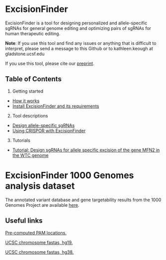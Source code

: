 # ExcisionFinder

ExcisionFinder is a tool for designing personalized and allele-specific sgRNAs for general genome editing and optimizing pairs of sgRNAs for human therapeutic editing.

**Note**:  If you use this tool and find any issues or anything that is difficult to interpret, please send a message to this Github or to kathleen.keough at gladstone.ucsf.edu

If you use this tool, please cite our [preprint](https://www.biorxiv.org/content/early/2018/06/08/342923).

## Table of Contents

1. Getting started
* [How it works](https://github.com/keoughkath/ExcisionFinder/wiki/Overview)
* [Install ExcisionFinder and its requirements](https://github.com/keoughkath/ExcisionFinder/wiki/Install-ExcisionFinder-and-its-requirements)
2. Tool descriptions
* [Design allele-specific sgRNAs](https://github.com/keoughkath/ExcisionFinder/wiki/Usage:-gen_sgRNAs.py)
* [Using CRISPOR with ExcisionFinder](https://github.com/keoughkath/ExcisionFinder/wiki/Using-CRISPOR-with-gen_sgRNAs.py)
3. Tutorials
* [Tutorial: Design sgRNAs for allele specific excision of the gene MFN2 in the WTC genome](https://github.com/keoughkath/ExcisionFinder/wiki/Tutorial:-Design-sgRNAs-for-allele-specific-excision-of-the-gene-MFN2-in-the-WTC-genome)

# ExcisionFinder 1000 Genomes analysis dataset

The annotated variant database and gene targetability results from the 1000 Genomes Project are available [here](http://lighthouse.ucsf.edu/public_files_no_password/excisionFinderData_public/ExcisionFinder_manuscript_data/).

## Useful links

[Pre-computed PAM locations.](http://lighthouse.ucsf.edu/public_files_no_password/excisionFinderData_public/)

[UCSC chromosome fastas, hg19.](http://hgdownload.soe.ucsc.edu/goldenPath/hg19/chromosomes/)

[UCSC chromosome fastas, hg38.](http://hgdownload.soe.ucsc.edu/goldenPath/hg38/chromosomes/)


